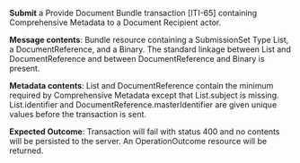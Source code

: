 **Submit** a Provide Document Bundle transaction [ITI-65] containing Comprehensive Metadata to a Document Recipient
actor.

**Message contents**: Bundle resource containing a SubmissionSet Type List, a DocumentReference, and a Binary. The standard
linkage between List and DocumentReference and between DocumentReference and Binary is present.

**Metadata contents**: List and DocumentReference contain the minimum required by Comprehensive
 Metadata except that List.subject is missing.   List.identifier and
DocumentReference.masterIdentifier are given unique values before the transaction is sent.

**Expected Outcome**: Transaction will fail with status 400 and no contents will be persisted to the server. An OperationOutcome resource will be returned.
